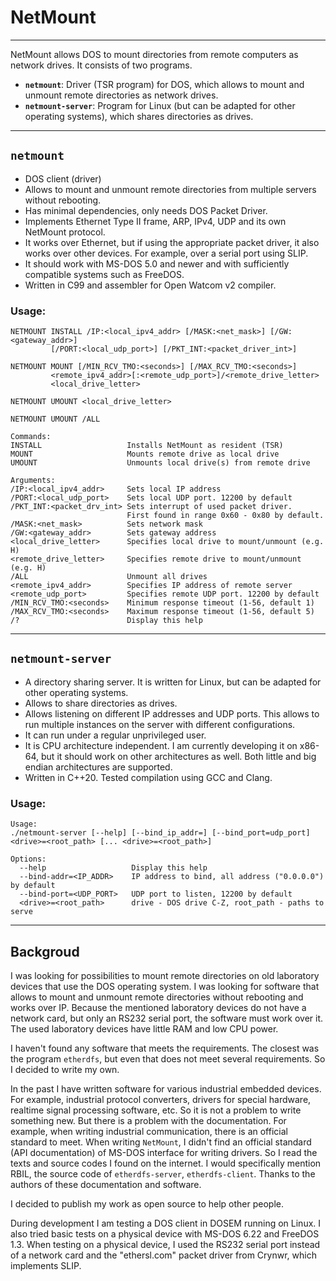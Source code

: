 # NetMount
-----------
NetMount allows DOS to mount directories from remote computers as network drives. It consists of two programs.

- **`netmount`**: Driver (TSR program) for DOS, which allows to mount and unmount remote directories as network drives.
- **`netmount-server`**: Program for Linux (but can be adapted for other operating systems), which shares directories as drives.

-----
## `netmount`
- DOS client (driver)
- Allows to mount and unmount remote directories from multiple servers without rebooting.
- Has minimal dependencies, only needs DOS Packet Driver.
- Implements Ethernet Type II frame, ARP, IPv4, UDP and its own NetMount protocol.
- It works over Ethernet, but if using the appropriate packet driver, it also works over other devices. For example, over a serial port using SLIP.
- It should work with MS-DOS 5.0 and newer and with sufficiently compatible systems such as FreeDOS.
- Written in C99 and assembler for Open Watcom v2 compiler.

### Usage:
```
NETMOUNT INSTALL /IP:<local_ipv4_addr> [/MASK:<net_mask>] [/GW:<gateway_addr>]
         [/PORT:<local_udp_port>] [/PKT_INT:<packet_driver_int>]

NETMOUNT MOUNT [/MIN_RCV_TMO:<seconds>] [/MAX_RCV_TMO:<seconds>]
         <remote_ipv4_addr>[:<remote_udp_port>]/<remote_drive_letter>
         <local_drive_letter>

NETMOUNT UMOUNT <local_drive_letter>

NETMOUNT UMOUNT /ALL

Commands:
INSTALL                   Installs NetMount as resident (TSR)
MOUNT                     Mounts remote drive as local drive
UMOUNT                    Unmounts local drive(s) from remote drive

Arguments:
/IP:<local_ipv4_addr>     Sets local IP address
/PORT:<local_udp_port>    Sets local UDP port. 12200 by default
/PKT_INT:<packet_drv_int> Sets interrupt of used packet driver.
                          First found in range 0x60 - 0x80 by default.
/MASK:<net_mask>          Sets network mask
/GW:<gateway_addr>        Sets gateway address
<local_drive_letter>      Specifies local drive to mount/unmount (e.g. H)
<remote_drive_letter>     Specifies remote drive to mount/unmount (e.g. H)
/ALL                      Unmount all drives
<remote_ipv4_addr>        Specifies IP address of remote server
<remote_udp_port>         Specifies remote UDP port. 12200 by default
/MIN_RCV_TMO:<seconds>    Minimum response timeout (1-56, default 1)
/MAX_RCV_TMO:<seconds>    Maximum response timeout (1-56, default 5)
/?                        Display this help
```

-----
## `netmount-server`
- A directory sharing server. It is written for Linux, but can be adapted for other operating systems.
- Allows to share directories as drives.
- Allows listening on different IP addresses and UDP ports. This allows to run multiple instances on the server with different configurations.
- It can run under a regular unprivileged user.
- It is CPU architecture independent. I am currently developing it on x86-64, but it should work on other architectures as well. Both little and big endian architectures are supported.
- Written in C++20. Tested compilation using GCC and Clang.

### Usage:
```
Usage:
./netmount-server [--help] [--bind_ip_addr=] [--bind_port=udp_port] <drive>=<root_path> [... <drive>=<root_path>]

Options:
  --help                   Display this help
  --bind-addr=<IP_ADDR>    IP address to bind, all address ("0.0.0.0") by default
  --bind-port=<UDP_PORT>   UDP port to listen, 12200 by default
  <drive>=<root_path>      drive - DOS drive C-Z, root_path - paths to serve
```

-----
## Backgroud

I was looking for possibilities to mount remote directories on old laboratory devices that use the DOS operating system. I was looking for software that allows to mount and unmount remote directories without rebooting and works over IP.  Because the mentioned laboratory devices do not have a network card, but only an RS232 serial port, the software must work over it. The used laboratory devices have little RAM and low CPU power.

I haven't found any software that meets the requirements. The closest was the program `etherdfs`, but even that does not meet several requirements. So I decided to write my own.

In the past I have written software for various industrial embedded devices. For example, industrial protocol converters, drivers for special hardware, realtime signal processing software, etc. So it is not a problem to write something new. But there is a problem with the documentation. For example, when writing industrial communication, there is an official standard to meet. When writing `NetMount`, I didn't find an official standard (API documentation) of MS-DOS interface for writing drivers. So I read the texts and source codes I found on the internet. I would specifically mention RBIL, the source code of `etherdfs-server`, `etherdfs-client`. Thanks to the authors of these documentation and software.

I decided to publish my work as open source to help other people.

During development I am testing a DOS client in DOSEM running on Linux. I also tried basic tests on a physical device with MS-DOS 6.22 and FreeDOS 1.3. When testing on a physical device, I used the RS232 serial port instead of a network card and the "ethersl.com" packet driver from Crynwr, which implements SLIP.